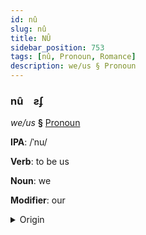 ```yaml
---
id: nû
slug: nû
title: NÛ
sidebar_position: 753
tags: [nû, Pronoun, Romance]
description: we/us § Pronoun
---
```


### nû&emsp;<span kind="abugida">ƨʄ</span>

*we/us* **§** [Pronoun](../../tags/Pronoun)

**IPA**: /ˈnu/

**Verb**: to be us

**Noun**: we

**Modifier**: our

<details>
    <summary>Origin</summary>
    French nous /nu/<br/>
    <em>Romance Language Family</em>
</details>